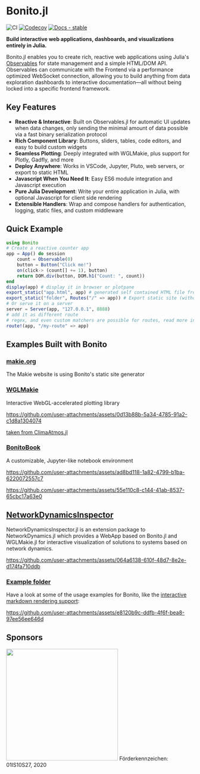 # Bonito.jl

![CI](https://github.com/SimonDanisch/Bonito.jl/workflows/CI/badge.svg) [![Codecov](https://codecov.io/gh/SimonDanisch/Bonito.jl/branch/master/graph/badge.svg)](https://codecov.io/gh/SimonDanisch/Bonito.jl)
[![Docs - stable](https://img.shields.io/badge/docs-stable-blue.svg)](https://simondanisch.github.io/Bonito.jl/stable/)

**Build interactive web applications, dashboards, and visualizations entirely in Julia.**

Bonito.jl enables you to create rich, reactive web applications using Julia's [Observables](https://juliagizmos.github.io/Observables.jl/stable/) for state management and a simple HTML/DOM API. 
Observables can communicate with the Frontend via a performance optimized WebSocket connection, allowing you to build anything from data exploration dashboards to interactive documentation—all without being locked into a specific frontend framework.

## Key Features

- **Reactive & Interactive**: Built on Observables.jl for automatic UI updates when data changes, only sending the minimal amount of data possible via a fast binary serialization protocol
- **Rich Component Library**: Buttons, sliders, tables, code editors, and easy to build custom widgets
- **Seamless Plotting**: Deeply integrated with WGLMakie, plus support for Plotly, Gadfly, and more
- **Deploy Anywhere**: Works in VSCode, Jupyter, Pluto, web servers, or export to static HTML
- **Javascript When You Need It**: Easy ES6 module integration and Javascript execution
- **Pure Julia Development**: Write your entire application in Julia, with optional Javascript for client side rendering
- **Extensible Handlers**: Wrap and compose handlers for authentication, logging, static files, and custom middleware

## Quick Example

```julia
using Bonito
# Create a reactive counter app
app = App() do session
    count = Observable(0)
    button = Button("Click me!")
    on(click-> (count[] += 1), button)
    return DOM.div(button, DOM.h1("Count: ", count))
end
display(app) # display it in browser or plotpane
export_static("app.html", app) # generated self contained HTML file from App
export_static("folder", Routes("/" => app)) # Export static site (without Julia connection)
# Or serve it on a server
server = Server(app, "127.0.0.1", 8888)
# add it as different route
# regex, and even custom matchers are possible for routes, read more in the docs!
route!(app, "/my-route" => app)
```

## Examples Built with Bonito

### [makie.org](https://makie.org/)

The Makie website is using Bonito's static site generator

### [WGLMakie](https://docs.makie.org/dev/explanations/backends/wglmakie#WGLMakie)

Interactive WebGL-accelerated plotting library

https://github.com/user-attachments/assets/0d13b88b-5a34-4785-91a2-c1d8a1304074

[taken from ClimaAtmos.jl](https://github.com/CliMA/ClimaAtmos.jl)

### [BonitoBook](https://bonitobook.org/)

A customizable, Jupyter-like notebook environment

https://github.com/user-attachments/assets/ad8bd118-1a82-4799-b1ba-6220072557c7

https://github.com/user-attachments/assets/55e110c8-c144-41ab-8537-65cbc17a63e0

## [NetworkDynamicsInspector](https://github.com/JuliaDynamics/NetworkDynamics.jl/tree/main/NetworkDynamicsInspector)

NetworkDynamicsInspector.jl is an extension package to NetworkDynamics.jl which provides a WebApp based on Bonito.jl and WGLMakie.jl for interactive visualization of solutions to systems based on network dynamics.

https://github.com/user-attachments/assets/064a6138-610f-48d7-8e2e-d174fa710ddb

### [Example folder](https://github.com/SimonDanisch/Bonito.jl/tree/master/examples)

Have a look at some of the usage examples for Bonito, like the [interactive markdown rendering support](https://github.com/SimonDanisch/Bonito.jl/blob/master/examples/markdown.jl):

https://github.com/user-attachments/assets/e8120b9c-ddfb-4f6f-bea8-97ee56ee646d


## Sponsors

<img src="https://github.com/user-attachments/assets/7fa49123-eb57-47eb-b8f9-caa887df725c" width="300"/>
Förderkennzeichen: 01IS10S27, 2020
